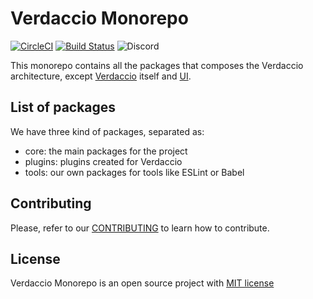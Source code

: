 # Verdaccio Monorepo

[![CircleCI](https://circleci.com/gh/verdaccio/monorepo.svg?style=svg)](https://circleci.com/gh/verdaccio/monorepo)
[![Build Status](https://dev.azure.com/verdaccioopensource/monorepo/_apis/build/status/verdaccio.monorepo?branchName=master)](https://dev.azure.com/verdaccioopensource/monorepo/_build/latest?definitionId=1&branchName=master)
![Discord](https://img.shields.io/discord/388674437219745793?logo=discord)

This monorepo contains all the packages that composes the Verdaccio architecture, except [Verdaccio](https://github.com/verdaccio/verdaccio) itself and [UI](https://github.com/verdaccio/ui).

## List of packages

We have three kind of packages, separated as:

- core: the main packages for the project
- plugins: plugins created for Verdaccio
- tools: our own packages for tools like ESLint or Babel

## Contributing

Please, refer to our [CONTRIBUTING](CONTRIBUTING.md) to learn how to contribute.

## License

Verdaccio Monorepo is an open source project with [MIT license](LICENSE)

